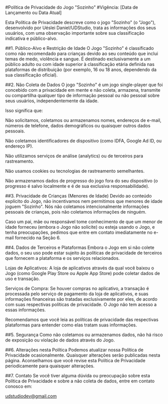 #Política de Privacidade do Jogo "Sozinho"
#Vigência: [Data de Lançamento ou Data Atual]

Esta Política de Privacidade descreve como o jogo "Sozinho" (o "Jogo"), desenvolvido por Uéslei Daniel/UDStudio, trata as informações dos seus usuários, com uma observação importante sobre sua classificação indicativa e público-alvo.

##1. Público-Alvo e Restrição de Idade
O Jogo "Sozinho" é classificado como não recomendado para crianças devido ao seu conteúdo que inclui temas de medo, violência e sangue. É destinado exclusivamente a um público adulto ou com idade superior à classificação etária definida nas plataformas de distribuição (por exemplo, 16 ou 18 anos, dependendo da sua classificação oficial).

##2. Não Coleta de Dados
O jogo "Sozinho" é um jogo single-player que foi concebido com a privacidade em mente e não coleta, armazena, transmite ou compartilha qualquer tipo de informação pessoal ou não pessoal sobre seus usuários, independentemente da idade.

Isso significa que:

Não solicitamos, coletamos ou armazenamos nomes, endereços de e-mail, números de telefone, dados demográficos ou quaisquer outros dados pessoais.

Não coletamos identificadores de dispositivo (como IDFA, Google Ad ID, ou endereço IP).

Não utilizamos serviços de análise (analytics) ou de terceiros para rastreamento.

Não usamos cookies ou tecnologias de rastreamento semelhantes.

Não armazenamos dados de progresso do jogo fora do seu dispositivo (o progresso é salvo localmente e é de sua exclusiva responsabilidade).

##3. Privacidade de Crianças (Menores de Idade)
Devido ao conteúdo explícito do Jogo, não incentivamos nem permitimos que menores de idade joguem "Sozinho". Nós não coletamos intencionalmente informações pessoais de crianças, pois não coletamos informações de ninguém.

Caso um pai, mãe ou responsável tome conhecimento de que um menor de idade forneceu (embora o Jogo não solicite) ou esteja usando o Jogo, e tenha preocupações, pedimos que entre em contato imediatamente no e-mail fornecido na Seção 6.

##4. Dados de Terceiros e Plataformas
Embora o Jogo em si não colete dados, o seu uso pode estar sujeito às políticas de privacidade de terceiros que fornecem a plataforma e os serviços relacionados.

Lojas de Aplicativos: A loja de aplicativos através da qual você baixou o Jogo (como Google Play Store ou Apple App Store) pode coletar dados de uso e transação.

Serviços de Compra: Se houver compras no aplicativo, a transação é processada pelo serviço de pagamento da loja de aplicativos, e suas informações financeiras são tratadas exclusivamente por eles, de acordo com suas respectivas políticas de privacidade. O Jogo não tem acesso a essas informações.

Recomendamos que você leia as políticas de privacidade das respectivas plataformas para entender como elas tratam suas informações.

##5. Segurança
Como não coletamos ou armazenamos dados, não há risco de exposição ou violação de dados através do Jogo.

##6. Alterações nesta Política
Podemos atualizar nossa Política de Privacidade ocasionalmente. Quaisquer alterações serão publicadas nesta página. Aconselhamos que você revise esta Política de Privacidade periodicamente para quaisquer alterações.

##7. Contato
Se você tiver alguma dúvida ou preocupação sobre esta Política de Privacidade e sobre a não coleta de dados, entre em contato conosco em:

udstudiodev@gmail.com
